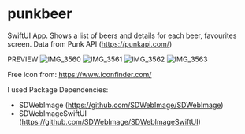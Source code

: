 # punkbeer
SwiftUI App. Shows a list of beers and details for each beer, favourites screen. Data from Punk API (https://punkapi.com/)

PREVIEW
![IMG_3560](https://user-images.githubusercontent.com/62807847/209813259-66d1bc39-7131-41fe-8eb2-7c5d7ac3d8b0.PNG)
![IMG_3561](https://user-images.githubusercontent.com/62807847/209813275-13fd543e-c433-4148-b472-af8514faab0a.PNG)
![IMG_3562](https://user-images.githubusercontent.com/62807847/209813285-94124c68-0de8-4226-8a0e-51507a58f954.PNG)
![IMG_3563](https://user-images.githubusercontent.com/62807847/209813291-9f539017-14f2-46b6-802f-f7a5c1f97df6.PNG)

Free icon from: https://www.iconfinder.com/

I used Package Dependencies:
- SDWebImage (https://github.com/SDWebImage/SDWebImage)
- SDWebImageSwiftUI (https://github.com/SDWebImage/SDWebImageSwiftUI)
